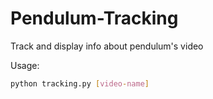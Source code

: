 # Pendulum-Tracking
Track and display info about pendulum's video

Usage:
```bash
python tracking.py [video-name] 
``` 
